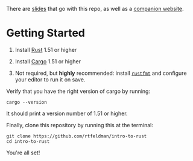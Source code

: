 There are [slides](https://docs.google.com/presentation/d/1kkTsCrMIVtxYef9T7SV-MWS-nQlnmTniAGaTl6L9Fe4/edit?usp=sharing) that go with this repo, as well as a [companion website](https://rtfeldman-rust-workshop.netlify.app/).

Getting Started
===============

1. Install [Rust](https://www.rust-lang.org/tools/install) 1.51 or higher

2. Install [Cargo](https://doc.rust-lang.org/cargo/getting-started/installation.html) 1.51 or higher

3. Not required, but **highly** recommended: install [`rustfmt`](https://github.com/rust-lang/rustfmt#on-the-stable-toolchain) and configure your editor to run it on save.

Verify that you have the right version of cargo by running:

```shell
cargo --version
```

It should print a version number of 1.51 or higher.

Finally, clone this repository by running this at the terminal:

```shell
git clone https://github.com/rtfeldman/intro-to-rust
cd intro-to-rust
```

You're all set!
